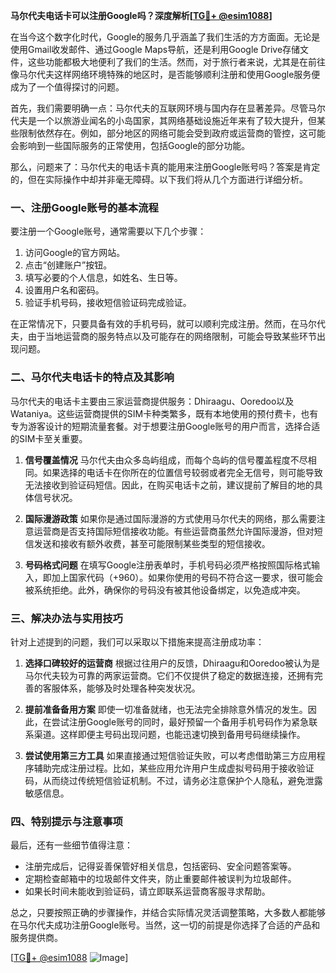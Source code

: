 **马尔代夫电话卡可以注册Google吗？深度解析[[TG💪+ @esim1088](https://t.me/s/esim1088)]**

在当今这个数字化时代，Google的服务几乎涵盖了我们生活的方方面面。无论是使用Gmail收发邮件、通过Google Maps导航，还是利用Google Drive存储文件，这些功能都极大地便利了我们的生活。然而，对于旅行者来说，尤其是在前往像马尔代夫这样网络环境特殊的地区时，是否能够顺利注册和使用Google服务便成为了一个值得探讨的问题。

首先，我们需要明确一点：马尔代夫的互联网环境与国内存在显著差异。尽管马尔代夫是一个以旅游业闻名的小岛国家，其网络基础设施近年来有了较大提升，但某些限制依然存在。例如，部分地区的网络可能会受到政府或运营商的管控，这可能会影响到一些国际服务的正常使用，包括Google的部分功能。

那么，问题来了：马尔代夫的电话卡真的能用来注册Google账号吗？答案是肯定的，但在实际操作中却并非毫无障碍。以下我们将从几个方面进行详细分析。

### **一、注册Google账号的基本流程**

要注册一个Google账号，通常需要以下几个步骤：
1. 访问Google的官方网站。
2. 点击“创建账户”按钮。
3. 填写必要的个人信息，如姓名、生日等。
4. 设置用户名和密码。
5. 验证手机号码，接收短信验证码完成验证。

在正常情况下，只要具备有效的手机号码，就可以顺利完成注册。然而，在马尔代夫，由于当地运营商的服务特点以及可能存在的网络限制，可能会导致某些环节出现问题。

### **二、马尔代夫电话卡的特点及其影响**

马尔代夫的电话卡主要由三家运营商提供服务：Dhiraagu、Ooredoo以及Wataniya。这些运营商提供的SIM卡种类繁多，既有本地使用的预付费卡，也有专为游客设计的短期流量套餐。对于想要注册Google账号的用户而言，选择合适的SIM卡至关重要。

1. **信号覆盖情况**
   马尔代夫由众多岛屿组成，而每个岛屿的信号覆盖程度不尽相同。如果选择的电话卡在你所在的位置信号较弱或者完全无信号，则可能导致无法接收到验证码短信。因此，在购买电话卡之前，建议提前了解目的地的具体信号状况。

2. **国际漫游政策**
   如果你是通过国际漫游的方式使用马尔代夫的网络，那么需要注意运营商是否支持国际短信接收功能。有些运营商虽然允许国际漫游，但对短信发送和接收有额外收费，甚至可能限制某些类型的短信接收。

3. **号码格式问题**
   在填写Google注册表单时，手机号码必须严格按照国际格式输入，即加上国家代码（+960）。如果你使用的号码不符合这一要求，很可能会被系统拒绝。此外，确保你的号码没有被其他设备绑定，以免造成冲突。

### **三、解决办法与实用技巧**

针对上述提到的问题，我们可以采取以下措施来提高注册成功率：

1. **选择口碑较好的运营商**
   根据过往用户的反馈，Dhiraagu和Ooredoo被认为是马尔代夫较为可靠的两家运营商。它们不仅提供了稳定的数据连接，还拥有完善的客服体系，能够及时处理各种突发状况。

2. **提前准备备用方案**
   即使一切准备就绪，也无法完全排除意外情况的发生。因此，在尝试注册Google账号的同时，最好预留一个备用手机号码作为紧急联系渠道。这样即便主号码出现问题，也能迅速切换到备用号码继续操作。

3. **尝试使用第三方工具**
   如果直接通过短信验证失败，可以考虑借助第三方应用程序辅助完成注册过程。比如，某些应用允许用户生成虚拟号码用于接收验证码，从而绕过传统短信验证机制。不过，请务必注意保护个人隐私，避免泄露敏感信息。

### **四、特别提示与注意事项**

最后，还有一些细节值得注意：
- 注册完成后，记得妥善保管好相关信息，包括密码、安全问题答案等。
- 定期检查邮箱中的垃圾邮件文件夹，防止重要邮件被误判为垃圾邮件。
- 如果长时间未能收到验证码，请立即联系运营商客服寻求帮助。

总之，只要按照正确的步骤操作，并结合实际情况灵活调整策略，大多数人都能够在马尔代夫成功注册Google账号。当然，这一切的前提是你选择了合适的产品和服务提供商。

[[TG💪+ @esim1088](https://t.me/s/esim1088) ![Image](https://i.postimg.cc/4NQfJmqS/Snipaste-2025-05-13-00-14-12.png)]